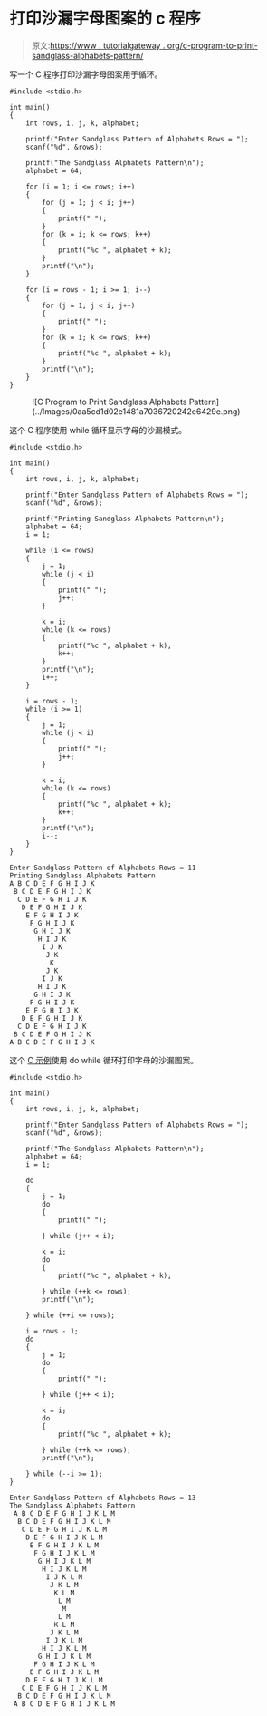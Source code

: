 # 打印沙漏字母图案的 c 程序

> 原文:[https://www . tutorialgateway . org/c-program-to-print-sandglass-alphabets-pattern/](https://www.tutorialgateway.org/c-program-to-print-sandglass-alphabets-pattern/)

写一个 C 程序打印沙漏字母图案用于循环。

```
#include <stdio.h>

int main()
{
	int rows, i, j, k, alphabet;

	printf("Enter Sandglass Pattern of Alphabets Rows = ");
	scanf("%d", &rows);

	printf("The Sandglass Alphabets Pattern\n");
	alphabet = 64;

	for (i = 1; i <= rows; i++)
	{
		for (j = 1; j < i; j++)
		{
			printf(" ");
		}
		for (k = i; k <= rows; k++)
		{
			printf("%c ", alphabet + k);
		}
		printf("\n");
	}

	for (i = rows - 1; i >= 1; i--)
	{
		for (j = 1; j < i; j++)
		{
			printf(" ");
		}
		for (k = i; k <= rows; k++)
		{
			printf("%c ", alphabet + k);
		}
		printf("\n");
	}
}
```

<figure class="wp-block-image size-large">![C Program to Print Sandglass Alphabets Pattern](../Images/0aa5cd1d02e1481a7036720242e6429e.png)</figure>

这个 C 程序使用 while 循环显示字母的沙漏模式。

```
#include <stdio.h>

int main()
{
	int rows, i, j, k, alphabet;

	printf("Enter Sandglass Pattern of Alphabets Rows = ");
	scanf("%d", &rows);

	printf("Printing Sandglass Alphabets Pattern\n");
	alphabet = 64;
	i = 1;

	while (i <= rows)
	{
		j = 1;
		while (j < i)
		{
			printf(" ");
			j++;
		}

		k = i;
		while (k <= rows)
		{
			printf("%c ", alphabet + k);
			k++;
		}
		printf("\n");
		i++;
	}

	i = rows - 1;
	while (i >= 1)
	{
		j = 1;
		while (j < i)
		{
			printf(" ");
			j++;
		}

		k = i;
		while (k <= rows)
		{
			printf("%c ", alphabet + k);
			k++;
		}
		printf("\n");
		i--;
	}
}
```

```
Enter Sandglass Pattern of Alphabets Rows = 11
Printing Sandglass Alphabets Pattern
A B C D E F G H I J K 
 B C D E F G H I J K 
  C D E F G H I J K 
   D E F G H I J K 
    E F G H I J K 
     F G H I J K 
      G H I J K 
       H I J K 
        I J K 
         J K 
          K 
         J K 
        I J K 
       H I J K 
      G H I J K 
     F G H I J K 
    E F G H I J K 
   D E F G H I J K 
  C D E F G H I J K 
 B C D E F G H I J K 
A B C D E F G H I J K 
```

这个 [C 示例](https://www.tutorialgateway.org/c-programming-examples/)使用 do while 循环打印字母的沙漏图案。

```
#include <stdio.h>

int main()
{
	int rows, i, j, k, alphabet;

	printf("Enter Sandglass Pattern of Alphabets Rows = ");
	scanf("%d", &rows);

	printf("The Sandglass Alphabets Pattern\n");
	alphabet = 64;
	i = 1;

	do
	{
		j = 1;
		do
		{
			printf(" ");

		} while (j++ < i);

		k = i;
		do
		{
			printf("%c ", alphabet + k);

		} while (++k <= rows);
		printf("\n");

	} while (++i <= rows);

	i = rows - 1;
	do
	{
		j = 1;
		do
		{
			printf(" ");

		} while (j++ < i);

		k = i;
		do
		{
			printf("%c ", alphabet + k);

		} while (++k <= rows);
		printf("\n");

	} while (--i >= 1);
}
```

```
Enter Sandglass Pattern of Alphabets Rows = 13
The Sandglass Alphabets Pattern
 A B C D E F G H I J K L M 
  B C D E F G H I J K L M 
   C D E F G H I J K L M 
    D E F G H I J K L M 
     E F G H I J K L M 
      F G H I J K L M 
       G H I J K L M 
        H I J K L M 
         I J K L M 
          J K L M 
           K L M 
            L M 
             M 
            L M 
           K L M 
          J K L M 
         I J K L M 
        H I J K L M 
       G H I J K L M 
      F G H I J K L M 
     E F G H I J K L M 
    D E F G H I J K L M 
   C D E F G H I J K L M 
  B C D E F G H I J K L M 
 A B C D E F G H I J K L M 
```